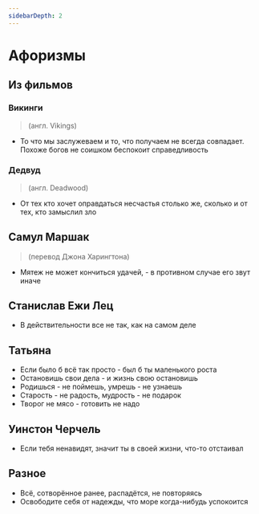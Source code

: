 ```yaml
---
sidebarDepth: 2
---
```


# Афоризмы

## Из фильмов

### Викинги
> (англ. Vikings)

* То что мы заслужеваем и то, что получаем не всегда совпадает. Похоже богов не соишком беспокоит справедливость

### Дедвуд
> (англ. Deadwood)

* От тех кто хочет оправдаться несчастья столько же, сколько и от тех, кто замыслил зло

## Самул Маршак
> (перевод Джона Харингтона)

* Мятеж не может кончиться удачей, - в противном случае его звут иначе

## Станислав Ежи Лец

* В действительности все не так, как на самом деле

## Татьяна

* Если было б всё так просто - был б ты маленького роста
* Остановишь свои дела - и жизнь свою остановишь
* Родишься - не поймешь, умрешь - не узнаешь
* Старость - не радость, мудрость - не подарок
* Творог не мясо - готовить не надо

## Уинстон Черчель

* Если тебя ненавидят, значит ты в своей жизни, что-то отстаивал

## Разное

* Всё, сотворённое ранее, распадётся, не повторяясь
* Освободите себя от надежды, что море когда-нибудь успокоится

